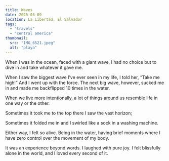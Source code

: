 ```yaml
---
title: Waves
date: 2025-03-09
location: La Libertad, El Salvador
tags:
  - "travels"
  - "central america"
thumbnail:
  src: "IMG_6521.jpeg"
  alt: "playa"
---
```


When I was in the ocean, faced with a giant wave, I had no choice but to dive in and take whatever it gave me.

When I saw the biggest wave I’ve ever seen in my life, I told her, “Take me high!” And I went up with the force. The next big wave, however, sucked me in and made me backflipped 10 times in the water.

When we live more intentionally, a lot of things around us resemble life in one way or the other.

Sometimes it took me to the top there I saw the vast horizon;

Sometimes it folded me in and I swirled like a sock in a washing machine.

Either way, I felt so alive. Being in the water, having brief moments where I have zero control over the movement of my body.

It was an experience beyond words. I laughed with pure joy. I felt blissfully alone in the world, and I loved every second of it.
